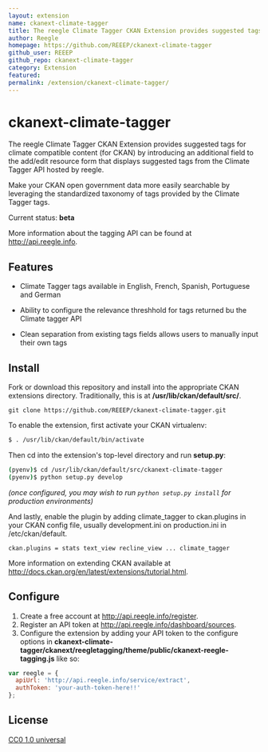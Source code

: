 ```yaml
---
layout: extension
name: ckanext-climate-tagger
title: The reegle Climate Tagger CKAN Extension provides suggested tags for climate compatible content by introducing an additional field to the add/edit resource form that displays suggested tags for reegles Tagging API.
author: Reegle
homepage: https://github.com/REEEP/ckanext-climate-tagger
github_user: REEEP
github_repo: ckanext-climate-tagger
category: Extension
featured: 
permalink: /extension/ckanext-climate-tagger/
---
```



ckanext-climate-tagger
======================

The reegle Climate Tagger CKAN Extension provides suggested tags for climate compatible content (for CKAN) by introducing an additional field to the add/edit resource form that displays suggested tags from the Climate Tagger API hosted by reegle.

Make your CKAN open government data more easily searchable by leveraging the standardized taxonomy of tags provided by the Climate Tagger tags.

Current status: **beta**

More information about the tagging API can be found at http://api.reegle.info.


Features
--------

* Climate Tagger tags available in English, French, Spanish, Portuguese and German

* Ability to configure the relevance threshhold for tags returned bu the Climate tagger API

* Clean separation from existing tags fields allows users to manually input their own tags 


Install
-------

Fork or download this repository and install into the appropriate CKAN extensions directory. Traditionally, this is at **/usr/lib/ckan/default/src/**.
```
git clone https://github.com/REEEP/ckanext-climate-tagger.git
```

To enable the extension, first activate your CKAN virtualenv:
```bash
$ . /usr/lib/ckan/default/bin/activate
```

Then cd into the extension's top-level directory and run **setup.py**:
```bash
(pyenv)$ cd /usr/lib/ckan/default/src/ckanext-climate-tagger
(pyenv)$ python setup.py develop
```
  *(once configured, you may wish to run `python setup.py install` for production environments)*

And lastly, enable the plugin by adding climate_tagger to ckan.plugins in your CKAN config file, usually development.ini on production.ini in /etc/ckan/default.

```
ckan.plugins = stats text_view recline_view ... climate_tagger
```
More information on extending CKAN available at http://docs.ckan.org/en/latest/extensions/tutorial.html. 

Configure
---------

1. Create a free account at http://api.reegle.info/register.
2. Register an API token at http://api.reegle.info/dashboard/sources.
3. Configure the extension by adding your API token to the configure options in **ckanext-climate-tagger/ckanext/reegletagging/theme/public/ckanext-reegle-tagging.js** like so:

```js
var reegle = {
  apiUrl: 'http://api.reegle.info/service/extract',
  authToken: 'your-auth-token-here!!'
};
```

License
-------

[CC0 1.0 universal](http://creativecommons.org/publicdomain/zero/1.0/)


